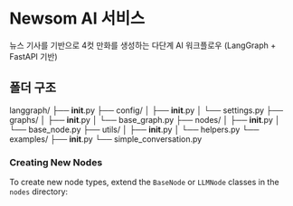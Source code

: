 # Newsom AI 서비스

뉴스 기사를 기반으로 4컷 만화를 생성하는 다단계 AI 워크플로우
(LangGraph + FastAPI 기반)

## 폴더 구조
langgraph/
├── __init__.py
├── config/
│   ├── __init__.py
│   └── settings.py
├── graphs/
│   ├── __init__.py
│   └── base_graph.py
├── nodes/
│   ├── __init__.py
│   └── base_node.py
├── utils/
│   ├── __init__.py
│   └── helpers.py
└── examples/
    ├── __init__.py
    └── simple_conversation.py

### Creating New Nodes

To create new node types, extend the `BaseNode` or `LLMNode` classes in the `nodes` directory:
